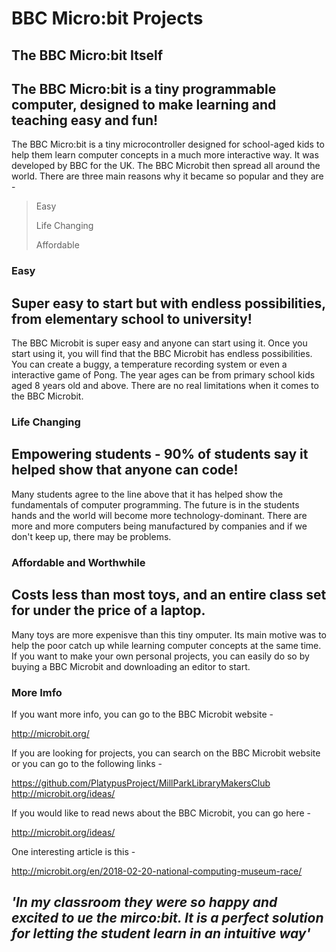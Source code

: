 # BBC Micro:bit Projects
## The BBC Micro:bit Itself

The BBC Micro:bit is a tiny programmable computer, designed to make learning and teaching easy and fun!
------------------------------------------------------------------------------------------------------------------------------------------

The BBC Micro:bit is a tiny microcontroller designed for school-aged kids to help them learn computer concepts in a much more interactive way. It was developed by BBC for the UK. The BBC Microbit then spread all around the world. There are three main reasons why it became so popular and they are -

> Easy
>
> Life Changing
>
> Affordable

### Easy

Super easy to start but with endless possibilities, from elementary school to university!
------------------------------------------------------------------------------------------------------------------------------------------

The BBC Microbit is super easy and anyone can start using it. Once you start using it, you will find that the BBC Microbit has endless possibilities. You can create a buggy, a temperature recording system or even a interactive game of Pong. The year ages can be from primary school kids aged 8 years old and above. There are no real limitations when it comes to the BBC Microbit.

### Life Changing

Empowering students - 90% of students say it helped show that anyone can code!
------------------------------------------------------------------------------------------------------------------------------------------

Many students agree to the line above that it has helped show the fundamentals of computer programming. The future is in the students hands and the world will become more technology-dominant. There are more and more computers being manufactured by companies and if we don't keep up, there may be problems.

### Affordable and Worthwhile

Costs less than most toys, and an entire class set for under the price of a laptop.
----------------------------------------------------------------------------------------------------------------------------------------

Many toys are more expenisve than this tiny omputer. Its main motive was to help the poor catch up while learning computer concepts at the same time. If you want to make your own personal projects, you can easily do so by buying a BBC Microbit and downloading an editor to start.

### More Imfo

If you want more info, you can go to the BBC Microbit website -

http://microbit.org/

If you are looking for projects, you can search on the BBC Microbit website or you can go to the following links -

https://github.com/PlatypusProject/MillParkLibraryMakersClub
http://microbit.org/ideas/

If you would like to read news about the BBC Microbit, you can go here -

http://microbit.org/ideas/

One interesting article is this -

http://microbit.org/en/2018-02-20-national-computing-museum-race/

*'In my classroom they were so happy and excited to ue the mirco:bit. It is a perfect solution for letting the student learn in an intuitive way'*
----------------------------------------------------------------------------------------------------------------------------------------

